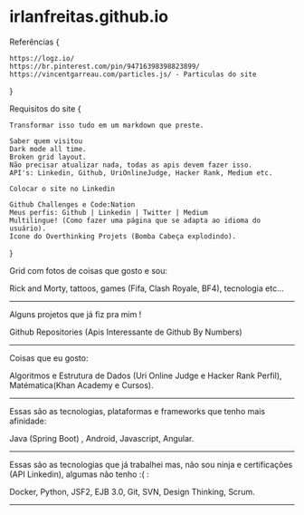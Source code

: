 # irlanfreitas.github.io

Referências {

	https://logz.io/
	https://br.pinterest.com/pin/94716398398823899/
	https://vincentgarreau.com/particles.js/ - Particulas do site

}


Requisitos do site {
	
	Transformar isso tudo em um markdown que preste.
	
	Saber quem visitou
	Dark mode all time.
	Broken grid layout.
	Não precisar atualizar nada, todas as apis devem fazer isso.
	API's: Linkedin, Github, UriOnlineJudge, Hacker Rank, Medium etc.
	
	Colocar o site no Linkedin
	
	Github Challenges e Code:Nation
	Meus perfis: Github | Linkedin | Twitter | Medium
	Multilingue! (Como fazer uma página que se adapta ao idioma do usuário).
	Icone do Overthinking Projets (Bomba Cabeça explodindo).
	
}

Grid com fotos de coisas que gosto e sou: 

Rick and Morty, tattoos, games (Fifa, Clash Royale, BF4), tecnologia etc...

__________________________________________________________________________


Alguns projetos que já fiz pra mim !

Github Repositories (Apis Interessante de Github By Numbers)
__________________________________________________________________________



Coisas que eu gosto:

Algoritmos e Estrutura de Dados (Uri Online Judge e Hacker Rank Perfil), Matématica(Khan Academy e Cursos).
__________________________________________________________________________



Essas são as tecnologias, plataformas e frameworks que tenho mais afinidade:

Java (Spring Boot) , Android, Javascript, Angular.
__________________________________________________________________________



Essas são as tecnologias que já trabalhei mas, não sou ninja e certificações (API Linkedin), algumas não tenho :( :

Docker, Python, JSF2, EJB 3.0, Git, SVN, Design Thinking, Scrum.
__________________________________________________________________________




